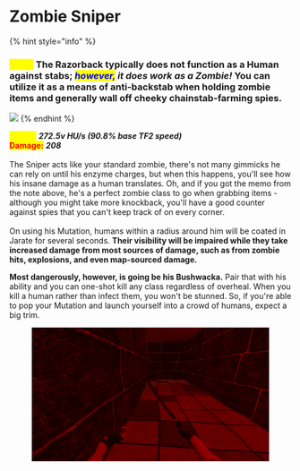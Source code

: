 # Zombie Sniper

{% hint style="info" %}
### _<mark style="color:yellow;">**Note:**</mark>_ The Razorback typically does not function as a Human against stabs; _<mark style="color:blue;">however,</mark> it does work as a Zombie!_ You can utilize it as a means of anti-backstab when holding zombie items and generally wall off cheeky chainstab-farming spies.

![](../../.gitbook/assets/100px-Item\_icon\_Razorback.png)
{% endhint %}

<mark style="color:yellow;">**Speed:**</mark> _**272.5v HU/s (90.8% base TF2 speed)**_\
<mark style="color:red;">**Damage:**</mark> _**208**_\
\
The Sniper acts like your standard zombie, there's not many gimmicks he can rely on until his enzyme charges, but when this happens, you'll see how his insane damage as a human translates. Oh, and if you got the memo from the note above, he's a perfect zombie class to go when grabbing items - although you might take more knockback, you'll have a good counter against spies that you can't keep track of on every corner.\
\
On using his Mutation, humans within a radius around him will be coated in Jarate for several seconds. **Their visibility will be impaired while they take increased damage from most sources of damage, such as from zombie hits, explosions, and even map-sourced damage.**

**Most dangerously, however, is going be his Bushwacka.** Pair that with his ability and you can one-shot kill any class regardless of overheal. When you kill a human rather than infect them, you won't be stunned. So, if you're able to pop your Mutation and launch yourself into a crowd of humans, expect a big trim.

<figure><img src="../../.gitbook/assets/Sniper Enzyme Reference.gif" alt=""><figcaption></figcaption></figure>

